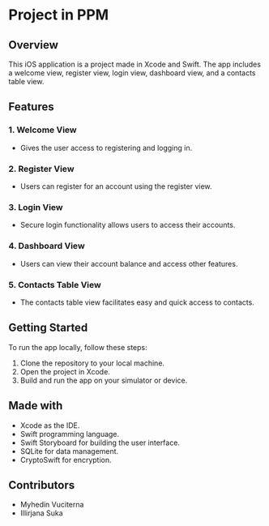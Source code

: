 # Project in PPM

## Overview

This iOS application is a project made in Xcode and Swift. The app includes a welcome view, register view, login view, dashboard view, and a contacts table view.

## Features

### 1. Welcome View
   - Gives the user access to registering and logging in.

### 2. Register View
   - Users can register for an account using the register view.

### 3. Login View
   - Secure login functionality allows users to access their accounts.

### 4. Dashboard View
   - Users can view their account balance and access other features.

### 5. Contacts Table View
   - The contacts table view facilitates easy and quick access to contacts.

## Getting Started

To run the app locally, follow these steps:

1. Clone the repository to your local machine.
2. Open the project in Xcode.
3. Build and run the app on your simulator or device.

## Made with

- Xcode as the IDE.
- Swift programming language.
- Swift Storyboard for building the user interface.
- SQLite for data management.
- CryptoSwift for encryption.

## Contributors

- Myhedin Vuciterna
- Illirjana Suka

